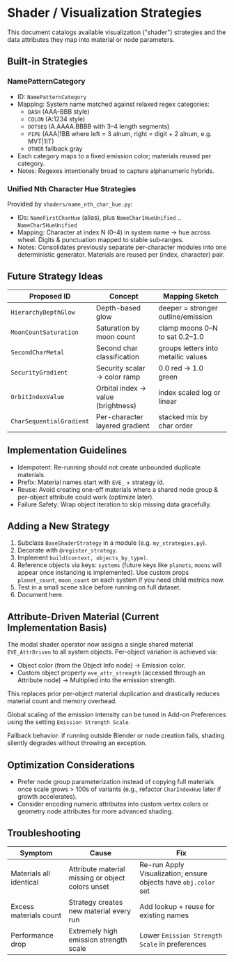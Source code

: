 # Shader / Visualization Strategies

This document catalogs available visualization ("shader") strategies and the data attributes they map into material or node parameters.

## Built-in Strategies

### NamePatternCategory

- ID: `NamePatternCategory`
- Mapping: System name matched against relaxed regex categories:
  - `DASH` (AAA-BBB style)
  - `COLON` (A:1234 style)
  - `DOTSEQ` (A.AAAA.BBBB with 3–4 length segments)
  - `PIPE` (AAA|1BB where left = 3 alnum, right = digit + 2 alnum, e.g. MVT|1IT)
  - `OTHER` fallback gray
- Each category maps to a fixed emission color; materials reused per category.
- Notes: Regexes intentionally broad to capture alphanumeric hybrids.

### Unified Nth Character Hue Strategies

Provided by `shaders/name_nth_char_hue.py`:

- IDs: `NameFirstCharHue` (alias), plus `NameChar1HueUnified` .. `NameChar5HueUnified`
- Mapping: Character at index N (0–4) in system name -> hue across wheel. Digits & punctuation mapped to stable sub‑ranges.
- Notes: Consolidates previously separate per-character modules into one deterministic generator. Materials are reused per (index, character) pair.

## Future Strategy Ideas

| Proposed ID | Concept | Mapping Sketch |
|-------------|---------|----------------|
| `HierarchyDepthGlow` | Depth-based glow | deeper = stronger outline/emission |
| `MoonCountSaturation` | Saturation by moon count | clamp moons 0–N to sat 0.2–1.0 |
| `SecondCharMetal` | Second char classification | groups letters into metallic values |
| `SecurityGradient` | Security scalar -> color ramp | 0.0 red -> 1.0 green |
| `OrbitIndexValue` | Orbital index -> value (brightness) | index scaled log or linear |
| `CharSequentialGradient` | Per-character layered gradient | stacked mix by char order |

## Implementation Guidelines

- Idempotent: Re-running should not create unbounded duplicate materials.
- Prefix: Material names start with `EVE_` + strategy id.
- Reuse: Avoid creating one-off materials where a shared node group & per-object attribute could work (optimize later).
- Failure Safety: Wrap object iteration to skip missing data gracefully.

## Adding a New Strategy

1. Subclass `BaseShaderStrategy` in a module (e.g. `my_strategies.py`).
2. Decorate with `@register_strategy`.
3. Implement `build(context, objects_by_type)`.
4. Reference objects via keys: `systems` (future keys like `planets`, `moons` will appear once instancing is implemented). Use custom props `planet_count`, `moon_count` on each system if you need child metrics now.
5. Test in a small scene slice before running on full dataset.
6. Document here.

## Attribute-Driven Material (Current Implementation Basis)

The modal shader operator now assigns a single shared material `EVE_AttrDriven` to all system objects. Per-object variation is achieved via:

- Object color (from the Object Info node) → Emission color.
- Custom object property `eve_attr_strength` (accessed through an Attribute node) → Multiplied into the emission strength.

This replaces prior per-object material duplication and drastically reduces material count and memory overhead.

Global scaling of the emission intensity can be tuned in Add-on Preferences using the setting `Emission Strength Scale`.

Fallback behavior: if running outside Blender or node creation fails, shading silently degrades without throwing an exception.

## Optimization Considerations

- Prefer node group parameterization instead of copying full materials once scale grows > 100s of variants (e.g., refactor `CharIndexHue` later if growth accelerates).
- Consider encoding numeric attributes into custom vertex colors or geometry node attributes for more advanced shading.

## Troubleshooting

| Symptom | Cause | Fix |
|---------|-------|-----|
| Materials all identical | Attribute material missing or object colors unset | Re-run Apply Visualization; ensure objects have `obj.color` set |
| Excess materials count | Strategy creates new material every run | Add lookup + reuse for existing names |
| Performance drop | Extremely high emission strength scale | Lower `Emission Strength Scale` in preferences |
